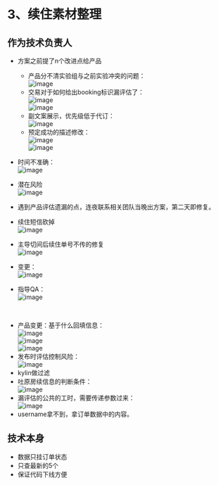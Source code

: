 # 3、续住素材整理

## 作为技术负责人

* 方案之前提了n个改进点给产品

  * 产品分不清实验组与之前实验冲突的问题：  
    ​![image](image-20241124001734-iyz08d3.png)​
  * 交易对于如何给出booking标识漏评估了：  
    ​![image](image-20241124001930-xu2kfmp.png)  
    ​![image](image-20241124002925-2ppzjzs.png)​
  * 副文案展示，优先级低于代订：  
    ​![image](image-20241124002000-fcfghb3.png)​
  * 预定成功的描述修改：  
    ​![image](image-20241124002707-k3e37xd.png)  
    ​![image](image-20241124002723-y74bnq1.png)​
* 时间不准确：  
  ​![image](image-20241124002752-eed2a5e.png)​
* 潜在风险  
  ​![image](image-20241124002814-rony7bc.png)​
* 遇到产品评估遗漏的点，连夜联系相关团队当晚出方案，第二天即修复。
* 续住短信砍掉  
  ​![image](image-20241124002949-vmcrhp4.png)​
* 主导切间后续住单号不传的修复  
  ​![image](image-20241124002851-geafvif.png)​
* 变更：  
  ​![image](image-20241124002400-zoscj8n.png)​

* 指导QA：  
  ​![image](image-20241124003136-rgapuu7.png)​

‍

* 产品变更：基于什么回填信息：  
  ​![image](image-20241124003236-ehki03o.png)  
  ​![image](image-20241124003333-ahv9bxt.png)  
  ​![image](image-20241124003405-rvwg5gb.png)​
* 发布时评估控制风险：  
  ​![image](image-20241124003557-ki2yce8.png)​
* kylin做过滤
* 吐原房续信息的判断条件：  
  ​![image](image-20241124003844-xfbn4lx.png)​
* 漏评估的公共的工时，需要传递参数过来：  
  ​![image](image-20241124004035-yww53gc.png)​
* username拿不到，拿订单数据中的内容。

## 技术本身

* 数据只挂订单状态
* 只查最新的5个
* 保证代码下线方便

‍
